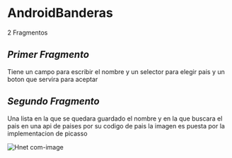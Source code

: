 # AndroidBanderas

2 Fragmentos 


## _Primer Fragmento_

Tiene un campo para escribir el nombre y un selector para elegir pais y un boton que servira para aceptar

## _Segundo Fragmento_

Una lista en la que se quedara guardado el nombre y en la que buscara el pais en una api de paises por su codigo de pais la imagen es puesta por la implementacion de picasso 

![Hnet com-image](https://user-images.githubusercontent.com/46556874/92664188-99435680-f303-11ea-8f11-6c5b4b916227.gif)
